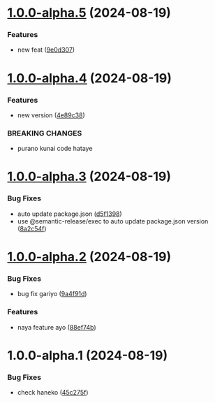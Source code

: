 # [1.0.0-alpha.5](https://github.com/ramankarki/learn-git-nginx/compare/v1.0.0-alpha.4...v1.0.0-alpha.5) (2024-08-19)


### Features

* new feat ([9e0d307](https://github.com/ramankarki/learn-git-nginx/commit/9e0d3072f7003605ea5d56682bcc38f47a74a0d9))

# [1.0.0-alpha.4](https://github.com/ramankarki/learn-git-nginx/compare/v1.0.0-alpha.3...v1.0.0-alpha.4) (2024-08-19)


### Features

* new version ([4e89c38](https://github.com/ramankarki/learn-git-nginx/commit/4e89c384d9b2acd2c9c655f6448cfba663ed9c8d))


### BREAKING CHANGES

* purano kunai code hataye

# [1.0.0-alpha.3](https://github.com/ramankarki/learn-git-nginx/compare/v1.0.0-alpha.2...v1.0.0-alpha.3) (2024-08-19)


### Bug Fixes

* auto update package.json ([d5f1398](https://github.com/ramankarki/learn-git-nginx/commit/d5f13983e8dcb7e33b7ee6934f80f2c3067c1f56))
* use @semantic-release/exec to auto update package.json version ([8a2c54f](https://github.com/ramankarki/learn-git-nginx/commit/8a2c54fb09a5d453c6755630c7dc601ca7918018))

# [1.0.0-alpha.2](https://github.com/ramankarki/learn-git-nginx/compare/v1.0.0-alpha.1...v1.0.0-alpha.2) (2024-08-19)


### Bug Fixes

* bug fix gariyo ([9a4f91d](https://github.com/ramankarki/learn-git-nginx/commit/9a4f91dff8aecdfe527761475dc13c71c390af44))


### Features

* naya feature ayo ([88ef74b](https://github.com/ramankarki/learn-git-nginx/commit/88ef74bd01a52d0aeb4648ab1b9c9854042f6eac))

# 1.0.0-alpha.1 (2024-08-19)


### Bug Fixes

* check haneko ([45c275f](https://github.com/ramankarki/learn-git-nginx/commit/45c275f17fb8fea6afa90d1d7081548774ec294f))
